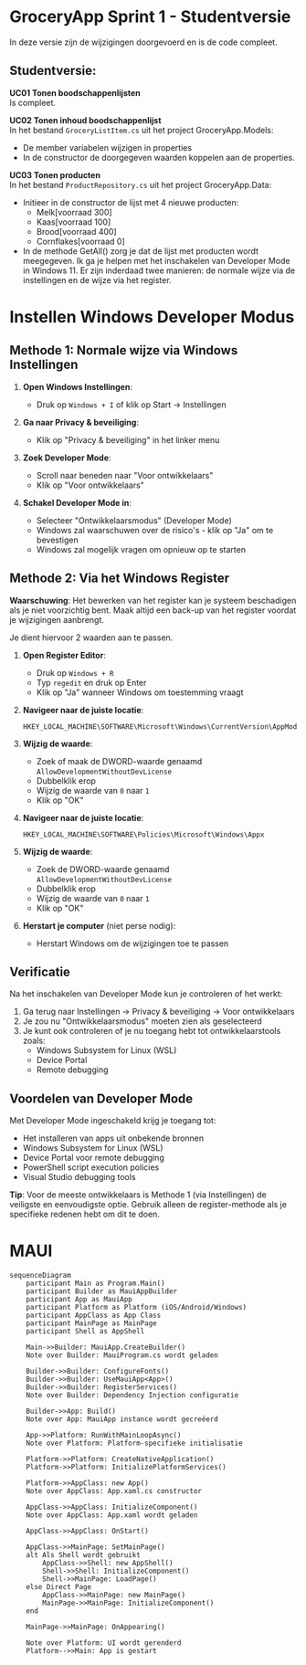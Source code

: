 # GroceryApp Sprint 1 - Studentversie  
In deze versie zijn de wijzigingen doorgevoerd en is de code compleet.  

## Studentversie:  
**UC01 Tonen boodschappenlijsten**  
Is compleet.

**UC02 Tonen inhoud boodschappenlijst**   
In het bestand `GroceryListItem.cs` uit het project GroceryApp.Models:
- De member variabelen wijzigen in properties
- In de constructor de doorgegeven waarden koppelen aan de properties.

**UC03 Tonen producten**  
In het bestand `ProductRepository.cs` uit het project GroceryApp.Data:
- Initieer in de constructor de lijst met 4 nieuwe producten:  
  - Melk[voorraad 300]
  - Kaas[voorraad 100]
  - Brood[voorraad 400]
  - Cornflakes[voorraad 0]
- In de methode GetAll() zorg je dat de lijst met producten wordt meegegeven.
Ik ga je helpen met het inschakelen van Developer Mode in Windows 11. Er zijn inderdaad twee manieren: de normale wijze via de instellingen en de wijze via het register.

# Instellen Windows Developer Modus

## Methode 1: Normale wijze via Windows Instellingen

1. **Open Windows Instellingen**:
   - Druk op `Windows + I` of klik op Start → Instellingen

2. **Ga naar Privacy & beveiliging**:
   - Klik op "Privacy & beveiliging" in het linker menu

3. **Zoek Developer Mode**:
   - Scroll naar beneden naar "Voor ontwikkelaars"
   - Klik op "Voor ontwikkelaars"

4. **Schakel Developer Mode in**:
   - Selecteer "Ontwikkelaarsmodus" (Developer Mode)
   - Windows zal waarschuwen over de risico's - klik op "Ja" om te bevestigen
   - Windows zal mogelijk vragen om opnieuw op te starten

## Methode 2: Via het Windows Register
**Waarschuwing**: Het bewerken van het register kan je systeem beschadigen als je niet voorzichtig bent. Maak altijd een back-up van het register voordat je wijzigingen aanbrengt.

Je dient hiervoor 2 waarden aan te passen.

1. **Open Register Editor**:
   - Druk op `Windows + R`
   - Typ `regedit` en druk op Enter
   - Klik op "Ja" wanneer Windows om toestemming vraagt

2. **Navigeer naar de juiste locatie**:
   ```
   HKEY_LOCAL_MACHINE\SOFTWARE\Microsoft\Windows\CurrentVersion\AppModelUnlock
   ```

3. **Wijzig de waarde**:
   - Zoek of maak de DWORD-waarde genaamd `AllowDevelopmentWithoutDevLicense`
   - Dubbelklik erop
   - Wijzig de waarde van `0` naar `1`
   - Klik op "OK"

4. **Navigeer naar de juiste locatie**:
   ```
   HKEY_LOCAL_MACHINE\SOFTWARE\Policies\Microsoft\Windows\Appx
   ```

5. **Wijzig de waarde**:
   - Zoek de DWORD-waarde genaamd `AllowDevelopmentWithoutDevLicense`
   - Dubbelklik erop
   - Wijzig de waarde van `0` naar `1`
   - Klik op "OK"

6. **Herstart je computer** (niet perse nodig):
   - Herstart Windows om de wijzigingen toe te passen 

## Verificatie

Na het inschakelen van Developer Mode kun je controleren of het werkt:

1. Ga terug naar Instellingen → Privacy & beveiliging → Voor ontwikkelaars
2. Je zou nu "Ontwikkelaarsmodus" moeten zien als geselecteerd
3. Je kunt ook controleren of je nu toegang hebt tot ontwikkelaarstools zoals:
   - Windows Subsystem for Linux (WSL)
   - Device Portal
   - Remote debugging

## Voordelen van Developer Mode

Met Developer Mode ingeschakeld krijg je toegang tot:
- Het installeren van apps uit onbekende bronnen
- Windows Subsystem for Linux (WSL)
- Device Portal voor remote debugging
- PowerShell script execution policies
- Visual Studio debugging tools

**Tip**: Voor de meeste ontwikkelaars is Methode 1 (via Instellingen) de veiligste en eenvoudigste optie. Gebruik alleen de register-methode als je specifieke redenen hebt om dit te doen.

# MAUI 

```mermaid
sequenceDiagram
    participant Main as Program.Main()
    participant Builder as MauiAppBuilder
    participant App as MauiApp
    participant Platform as Platform (iOS/Android/Windows)
    participant AppClass as App Class
    participant MainPage as MainPage
    participant Shell as AppShell

    Main->>Builder: MauiApp.CreateBuilder()
    Note over Builder: MauiProgram.cs wordt geladen
    
    Builder->>Builder: ConfigureFonts()
    Builder->>Builder: UseMauiApp<App>()
    Builder->>Builder: RegisterServices()
    Note over Builder: Dependency Injection configuratie
    
    Builder->>App: Build()
    Note over App: MauiApp instance wordt gecreëerd
    
    App->>Platform: RunWithMainLoopAsync()
    Note over Platform: Platform-specifieke initialisatie
    
    Platform->>Platform: CreateNativeApplication()
    Platform->>Platform: InitializePlatformServices()
    
    Platform->>AppClass: new App()
    Note over AppClass: App.xaml.cs constructor
    
    AppClass->>AppClass: InitializeComponent()
    Note over AppClass: App.xaml wordt geladen
    
    AppClass->>AppClass: OnStart()
    
    AppClass->>MainPage: SetMainPage()
    alt Als Shell wordt gebruikt
        AppClass->>Shell: new AppShell()
        Shell->>Shell: InitializeComponent()
        Shell->>MainPage: LoadPage()
    else Direct Page
        AppClass->>MainPage: new MainPage()
        MainPage->>MainPage: InitializeComponent()
    end
    
    MainPage->>MainPage: OnAppearing()
    
    Note over Platform: UI wordt gerenderd
    Platform-->>Main: App is gestart
```